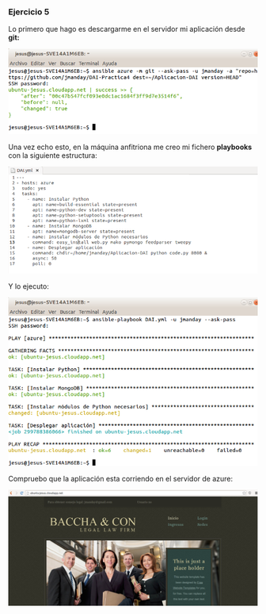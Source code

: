 ### Ejercicio 5

Lo primero que hago es descargarme en el servidor mi aplicación desde **git:**

![imagen240](https://github.com/jmanday/Imagenes/blob/master/imagen240.png?raw=true)


Una vez echo esto, en la máquina anfitriona me creo mi fichero **playbooks** con la siguiente estructura:

![imagen241](https://github.com/jmanday/Imagenes/blob/master/imagen241.png?raw=true)


Y lo ejecuto:

![imagen242](https://github.com/jmanday/Imagenes/blob/master/imagen242.png?raw=true)


Compruebo que la aplicación esta corriendo en el servidor de azure:

![imagen243](https://github.com/jmanday/Imagenes/blob/master/imagen243.png?raw=true)

